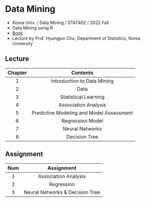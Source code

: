 # Data Mining
- Korea Univ. / Data Mining / STAT402 / 2022 Fall
- Data Mining using R
- [Book](http://www.yes24.com/Product/Goods/107892918)
- Lecture by Prof. Hyungjun Cho, Department of Statistics, Korea University

## Lecture
|Chapter|Contents|
|:------:|:-----:|
|1|Introduction to Data Mining|
|2|Data|
|3|Statistical Learning|
|4|Association Analysis|
|5|Predictive Modeling and Model Assessment|
|6|Regression Model|
|7|Neural Networks|
|8|Decision Tree|

## Assignment
|Num|Assignment|
|:------:|:-----:|
|1|Association Analysis|
|2|Regression|
|3|Neural Networks & Decision Tree|

